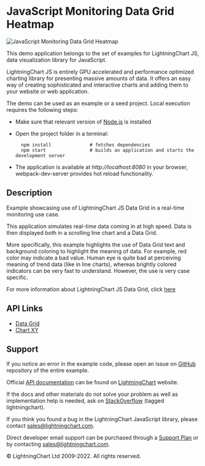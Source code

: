 # JavaScript Monitoring Data Grid Heatmap

![JavaScript Monitoring Data Grid Heatmap](dataGridMonitoringHeatmap-darkGold.png)

This demo application belongs to the set of examples for LightningChart JS, data visualization library for JavaScript.

LightningChart JS is entirely GPU accelerated and performance optimized charting library for presenting massive amounts of data. It offers an easy way of creating sophisticated and interactive charts and adding them to your website or web application.

The demo can be used as an example or a seed project. Local execution requires the following steps:

-   Make sure that relevant version of [Node.js](https://nodejs.org/en/download/) is installed
-   Open the project folder in a terminal:

          npm install              # fetches dependencies
          npm start                # builds an application and starts the development server

-   The application is available at _http://localhost:8080_ in your browser, webpack-dev-server provides hot reload functionality.


## Description

Example showcasing use of LightningChart JS Data Grid in a real-time monitoring use case.

This application simulates real-time data coming in at high speed.
Data is then displayed both in a scrolling line chart and a Data Grid.

More specifically, this example highlights the use of Data Grid text and background coloring to highlight the meaning of data. For example, red color may indicate a bad value. Human eye is quite bad at perceiving meaning of trend data (like in line charts), whereas brightly colored indicators can be very fast to understand. However, the use is very case specific.

For more information about LightningChart JS Data Grid, click [here](https://lightningchart.com/js-charts/datagrid/)


## API Links

* [Data Grid]
* [Chart XY]


## Support

If you notice an error in the example code, please open an issue on [GitHub][0] repository of the entire example.

Official [API documentation][1] can be found on [LightningChart][2] website.

If the docs and other materials do not solve your problem as well as implementation help is needed, ask on [StackOverflow][3] (tagged lightningchart).

If you think you found a bug in the LightningChart JavaScript library, please contact sales@lightningchart.com.

Direct developer email support can be purchased through a [Support Plan][4] or by contacting sales@lightningchart.com.

[0]: https://github.com/Arction/
[1]: https://lightningchart.com/lightningchart-js-api-documentation/
[2]: https://lightningchart.com
[3]: https://stackoverflow.com/questions/tagged/lightningchart
[4]: https://lightningchart.com/support-services/

© LightningChart Ltd 2009-2022. All rights reserved.


[Data Grid]: https://lightningchart.com/js-charts/api-documentation/v8.0.0/classes/DataGrid.html
[Chart XY]: https://lightningchart.com/js-charts/api-documentation/v8.0.0/classes/ChartXY.html

